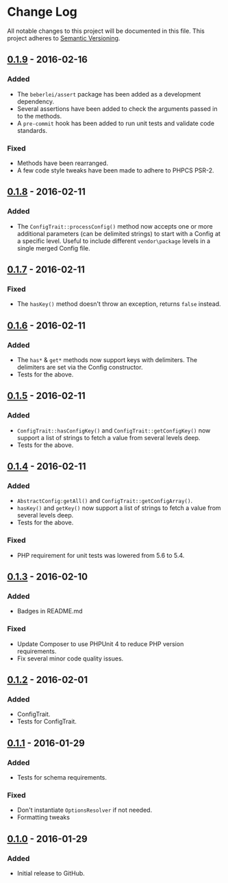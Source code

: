 # Change Log
All notable changes to this project will be documented in this file.
This project adheres to [Semantic Versioning](http://semver.org/).

## [0.1.9] - 2016-02-16
### Added
- The `beberlei/assert` package has been added as a development dependency.
- Several assertions have been added to check the arguments passed in to the methods.
- A `pre-commit` hook has been added to run unit tests and validate code standards.

### Fixed
- Methods have been rearranged.
- A few code style tweaks have been made to adhere to PHPCS PSR-2.

## [0.1.8] - 2016-02-11
### Added
- The `ConfigTrait::processConfig()` method now accepts one or more additional parameters (can be delimited strings) to start with a Config at a specific level. Useful to include different `vendor\package` levels in a single merged Config file.

## [0.1.7] - 2016-02-11
### Fixed
- The `hasKey()` method doesn't throw an exception, returns `false` instead.

## [0.1.6] - 2016-02-11
### Added
- The `has*` & `get*` methods now support keys with delimiters. The delimiters are set via the Config constructor.
- Tests for the above.

## [0.1.5] - 2016-02-11
### Added
- `ConfigTrait::hasConfigKey()` and `ConfigTrait::getConfigKey()` now support a list of strings to fetch a value from several levels deep.
- Tests for the above.

## [0.1.4] - 2016-02-11
### Added
- `AbstractConfig:getAll()` and `ConfigTrait::getConfigArray()`.
- `hasKey()` and `getKey()` now support a list of strings to fetch a value from several levels deep.
- Tests for the above.

### Fixed
- PHP requirement for unit tests was lowered from 5.6 to 5.4.

## [0.1.3] - 2016-02-10
### Added
- Badges in README.md

### Fixed
- Update Composer to use PHPUnit 4 to reduce PHP version requirements.
- Fix several minor code quality issues.

## [0.1.2] - 2016-02-01
### Added
- ConfigTrait.
- Tests for ConfigTrait.

## [0.1.1] - 2016-01-29
### Added
- Tests for schema requirements.

### Fixed
- Don't instantiate `OptionsResolver` if not needed.
- Formatting tweaks

## [0.1.0] - 2016-01-29
### Added
- Initial release to GitHub.

[0.1.9]: https://github.com/brightnucleus/config/compare/v0.1.8...v0.1.9
[0.1.8]: https://github.com/brightnucleus/config/compare/v0.1.7...v0.1.8
[0.1.7]: https://github.com/brightnucleus/config/compare/v0.1.6...v0.1.7
[0.1.6]: https://github.com/brightnucleus/config/compare/v0.1.5...v0.1.6
[0.1.5]: https://github.com/brightnucleus/config/compare/v0.1.4...v0.1.5
[0.1.4]: https://github.com/brightnucleus/config/compare/v0.1.3...v0.1.4
[0.1.3]: https://github.com/brightnucleus/config/compare/v0.1.2...v0.1.3
[0.1.2]: https://github.com/brightnucleus/config/compare/v0.1.1...v0.1.2
[0.1.1]: https://github.com/brightnucleus/config/compare/v0.1.0...v0.1.1
[0.1.0]: https://github.com/brightnucleus/config/compare/v0.0.0...v0.1.0
